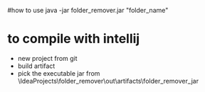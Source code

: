 
#how to use
java -jar folder_remover.jar "folder_name"


# to compile with intellij
- new project from git
- build artifact
- pick the executable jar from \IdeaProjects\folder_remover\out\artifacts\folder_remover_jar
